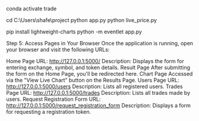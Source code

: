 conda activate trade

cd C:\Users\shafe\project
python app.py
python live_price.py


pip install lightweight-charts
python -m eventlet app.py



Step 5: Access Pages in Your Browser
Once the application is running, open your browser and visit the following URLs:

Home Page
URL: http://127.0.0.1:5000/
Description: Displays the form for entering exchange, symbol, and token details.
Result Page
After submitting the form on the Home Page, you'll be redirected here.
Chart Page
Accessed via the "View Live Chart" button on the Results Page.
Users Page
URL: http://127.0.0.1:5000/users
Description: Lists all registered users.
Trades Page
URL: http://127.0.0.1:5000/trades
Description: Lists all trades made by users.
Request Registration Form
URL: http://127.0.0.1:5000/request_registration_form
Description: Displays a form for requesting a registration token.